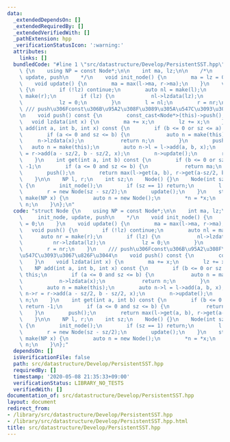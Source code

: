 ```yaml
---
data:
  _extendedDependsOn: []
  _extendedRequiredBy: []
  _extendedVerifiedWith: []
  _pathExtension: hpp
  _verificationStatusIcon: ':warning:'
  attributes:
    links: []
  bundledCode: "#line 1 \"src/datastructure/Develop/PersistentSST.hpp\"\nstruct Node\
    \ {\n    using NP = const Node*;\n\n    int ma, lz;\n\n    /*\n     init_node,\
    \ update, push\n    */\n    void init_node() {\n        ma = lz = 0;\n    }\n\
    \    void update() {\n        ma = max(l->ma, r->ma);\n    }\n    void push()\
    \ {\n        if (!lz) continue;\n        auto nl = make(l);\n        auto nr =\
    \ make(r);\n        if (lz) {\n            nl->lzdata(lz);\n            nr->lzdata(lz);\n\
    \            lz = 0;\n        }\n        l = nl;\n        r = nr;\n    }\n   \
    \ /// push\u306Fconst\u306B\u95A2\u308F\u3089\u305A\u547C\u3093\u3067\u826F\u3044\
    \n    void push() const {\n        const_cast<Node*>(this)->push();\n    }\n \
    \   void lzdata(int x) {\n        ma += x;\n        lz += x;\n    }\n\n    NP\
    \ add(int a, int b, int x) const {\n        if (b <= 0 or sz <= a) return this;\n\
    \        if (a <= 0 and sz <= b) {\n            auto n = make(this);\n       \
    \     n->lzdata(x);\n            return n;\n        }\n        push();\n     \
    \   auto n = make(this);\n        auto n->l = l->add(a, b, x);\n        auto n->r\
    \ = r->add(a - sz/2, b - sz/2, x);\n        n->update();\n        return n;\n\
    \    }\n    int get(int a, int b) const {\n        if (b <= 0 or sz <= a) return\
    \ -1;\n        if (a <= 0 and sz <= b) {\n            return ma;\n        }\n\
    \        push();\n        return max(l->get(a, b), r->get(a-sz/2, b-sz/2));\n\
    \    }\n\n    NP l, r;\n    int sz;\n    Node() {}\n    Node(int sz) : sz(sz)\
    \ {\n        init_node();\n        if (sz == 1) return;\n        l = new Node(sz/2);\n\
    \        r = new Node(sz - sz/2);\n        update();\n    }\n    static Node*\
    \ make(NP x) {\n        auto n = new Node();\n        *n = *x;\n        return\
    \ n;\n    }\n};\n"
  code: "struct Node {\n    using NP = const Node*;\n\n    int ma, lz;\n\n    /*\n\
    \     init_node, update, push\n    */\n    void init_node() {\n        ma = lz\
    \ = 0;\n    }\n    void update() {\n        ma = max(l->ma, r->ma);\n    }\n \
    \   void push() {\n        if (!lz) continue;\n        auto nl = make(l);\n  \
    \      auto nr = make(r);\n        if (lz) {\n            nl->lzdata(lz);\n  \
    \          nr->lzdata(lz);\n            lz = 0;\n        }\n        l = nl;\n\
    \        r = nr;\n    }\n    /// push\u306Fconst\u306B\u95A2\u308F\u3089\u305A\
    \u547C\u3093\u3067\u826F\u3044\n    void push() const {\n        const_cast<Node*>(this)->push();\n\
    \    }\n    void lzdata(int x) {\n        ma += x;\n        lz += x;\n    }\n\n\
    \    NP add(int a, int b, int x) const {\n        if (b <= 0 or sz <= a) return\
    \ this;\n        if (a <= 0 and sz <= b) {\n            auto n = make(this);\n\
    \            n->lzdata(x);\n            return n;\n        }\n        push();\n\
    \        auto n = make(this);\n        auto n->l = l->add(a, b, x);\n        auto\
    \ n->r = r->add(a - sz/2, b - sz/2, x);\n        n->update();\n        return\
    \ n;\n    }\n    int get(int a, int b) const {\n        if (b <= 0 or sz <= a)\
    \ return -1;\n        if (a <= 0 and sz <= b) {\n            return ma;\n    \
    \    }\n        push();\n        return max(l->get(a, b), r->get(a-sz/2, b-sz/2));\n\
    \    }\n\n    NP l, r;\n    int sz;\n    Node() {}\n    Node(int sz) : sz(sz)\
    \ {\n        init_node();\n        if (sz == 1) return;\n        l = new Node(sz/2);\n\
    \        r = new Node(sz - sz/2);\n        update();\n    }\n    static Node*\
    \ make(NP x) {\n        auto n = new Node();\n        *n = *x;\n        return\
    \ n;\n    }\n};"
  dependsOn: []
  isVerificationFile: false
  path: src/datastructure/Develop/PersistentSST.hpp
  requiredBy: []
  timestamp: '2020-05-08 21:35:33+09:00'
  verificationStatus: LIBRARY_NO_TESTS
  verifiedWith: []
documentation_of: src/datastructure/Develop/PersistentSST.hpp
layout: document
redirect_from:
- /library/src/datastructure/Develop/PersistentSST.hpp
- /library/src/datastructure/Develop/PersistentSST.hpp.html
title: src/datastructure/Develop/PersistentSST.hpp
---
```

